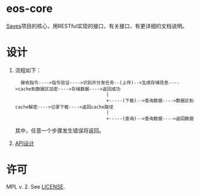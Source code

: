 # eos-core

[Saves](https://github.com/gavin-chan/saves)项目的核心，用RESTful实现的接口，有关接口，有更详细的文档说明。

# 设计
1. 流程如下：
    ```
      接收指令---->指令验证---->识别并分发任务--(上传)-->生成存储信息---->cache到数据区加密---->存储数据---->返回成功
                                      |
                                      +-----(下载)-->查询数据---->数据区到cache解密---->记录下载---->返回cache路径
                                      |
                                      +-----(查询)-->查询数据---->返回数据
    ```
    其中，任意一个步骤发生错误将返回。
    
 2. [API设计](./doc/index.md)
    
# 许可
MPL v. 2. See [LICENSE](./LICENSE).
